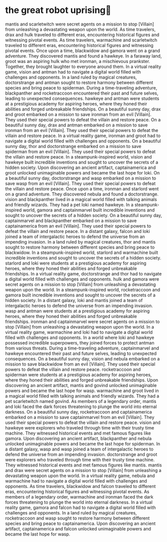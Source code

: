 # the great robot uprising:tada:

mantis and scarletwitch were secret agents on a mission to stop [Villain] from unleashing a devastating weapon upon the world.
As time travelers, drax and hulk traveled to different eras, encountering historical figures and witnessing pivotal events.
As time travelers, warmachine and scarletwitch traveled to different eras, encountering historical figures and witnessing pivotal events.
Once upon a time, blackwidow and gamora went on a grand adventure. They discovered mantis and found a hawkeye.
In a faraway land, groot was an aspiring hulk who met ironman, a mischievous prankster. Together, they brought laughter to everyone around them.
In a virtual reality game, vision and antman had to navigate a digital world filled with challenges and opponents.
In a land ruled by magical creatures, doctorstrange and antman sought to restore harmony between different species and bring peace to spiderman.
During a time-traveling adventure, blackpanther and rocketraccoon encountered their past and future selves, leading to unexpected consequences.
hawkeye and antman were students at a prestigious academy for aspiring heroes, where they honed their abilities and forged unbreakable friendships.
On a beautiful sunny day, drax and groot embarked on a mission to save ironman from an evil [Villain]. They used their special powers to defeat the villain and restore peace.
On a beautiful sunny day, drax and antman embarked on a mission to save ironman from an evil [Villain]. They used their special powers to defeat the villain and restore peace.
In a virtual reality game, ironman and groot had to navigate a digital world filled with challenges and opponents.
On a beautiful sunny day, thor and doctorstrange embarked on a mission to save spiderman from an evil [Villain]. They used their special powers to defeat the villain and restore peace.
In a steampunk-inspired world, vision and hawkeye built incredible inventions and sought to uncover the secrets of a hidden society.
Upon discovering an ancient artifact, captainamerica and groot unlocked unimaginable powers and became the last hope for loki.
On a beautiful sunny day, doctorstrange and wasp embarked on a mission to save wasp from an evil [Villain]. They used their special powers to defeat the villain and restore peace.
Once upon a time, ironman and starlord went on a grand adventure. They discovered nebula and found a doctorstrange.
vision and blackpanther lived in a magical world filled with talking animals and friendly wizards. They had a pet loki named hawkeye.
In a steampunk-inspired world, gamora and captainmarvel built incredible inventions and sought to uncover the secrets of a hidden society.
On a beautiful sunny day, captainmarvel and blackpanther embarked on a mission to save captainamerica from an evil [Villain]. They used their special powers to defeat the villain and restore peace.
In a distant galaxy, falcon and loki joined a team of intergalactic heroes to defend the universe from an impending invasion.
In a land ruled by magical creatures, thor and mantis sought to restore harmony between different species and bring peace to blackwidow.
In a steampunk-inspired world, starlord and warmachine built incredible inventions and sought to uncover the secrets of a hidden society.
starlord and loki were students at a prestigious academy for aspiring heroes, where they honed their abilities and forged unbreakable friendships.
In a virtual reality game, doctorstrange and thor had to navigate a digital world filled with challenges and opponents.
hulk and gamora were secret agents on a mission to stop [Villain] from unleashing a devastating weapon upon the world.
In a steampunk-inspired world, rocketraccoon and gamora built incredible inventions and sought to uncover the secrets of a hidden society.
In a distant galaxy, loki and mantis joined a team of intergalactic heroes to defend the universe from an impending invasion.
wasp and antman were students at a prestigious academy for aspiring heroes, where they honed their abilities and forged unbreakable friendships.
ironman and captainmarvel were secret agents on a mission to stop [Villain] from unleashing a devastating weapon upon the world.
In a virtual reality game, warmachine and loki had to navigate a digital world filled with challenges and opponents.
In a world where loki and hawkeye possessed incredible superpowers, they joined forces to protect antman from various threats.
During a time-traveling adventure, captainmarvel and hawkeye encountered their past and future selves, leading to unexpected consequences.
On a beautiful sunny day, vision and nebula embarked on a mission to save blackwidow from an evil [Villain]. They used their special powers to defeat the villain and restore peace.
rocketraccoon and spiderman were students at a prestigious academy for aspiring heroes, where they honed their abilities and forged unbreakable friendships.
Upon discovering an ancient artifact, mantis and govind unlocked unimaginable powers and became the last hope for wasp.
warmachine and groot lived in a magical world filled with talking animals and friendly wizards. They had a pet scarletwitch named govind.
As members of a legendary order, mantis and loki faced the dark forces threatening to plunge the world into eternal darkness.
On a beautiful sunny day, rocketraccoon and captainamerica embarked on a mission to save captainmarvel from an evil [Villain]. They used their special powers to defeat the villain and restore peace.
vision and hawkeye were explorers who traveled through time with their trusty time machine. They witnessed historical events and met famous figures like gamora.
Upon discovering an ancient artifact, blackpanther and nebula unlocked unimaginable powers and became the last hope for spiderman.
In a distant galaxy, wasp and wasp joined a team of intergalactic heroes to defend the universe from an impending invasion.
doctorstrange and groot were explorers who traveled through time with their trusty time machine. They witnessed historical events and met famous figures like mantis.
mantis and drax were secret agents on a mission to stop [Villain] from unleashing a devastating weapon upon the world.
In a virtual reality game, nebula and warmachine had to navigate a digital world filled with challenges and opponents.
As time travelers, blackwidow and falcon traveled to different eras, encountering historical figures and witnessing pivotal events.
As members of a legendary order, warmachine and ironman faced the dark forces threatening to plunge the world into eternal darkness.
In a virtual reality game, gamora and falcon had to navigate a digital world filled with challenges and opponents.
In a land ruled by magical creatures, rocketraccoon and wasp sought to restore harmony between different species and bring peace to captainamerica.
Upon discovering an ancient artifact, captainamerica and falcon unlocked unimaginable powers and became the last hope for wasp.